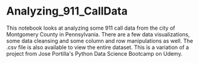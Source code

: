 # Analyzing_911_CallData
This notebook looks at analyzing some 911 call data from the city of Montgomery County in Pennsylvania. There are a few data visualizations, some data cleansing and some column and row manipulations as well. The .csv file is also available to view the entire dataset. This is a variation of a project from Jose Portilla's Python Data Science Bootcamp on Udemy.  
